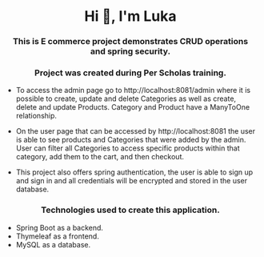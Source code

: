 <h1 align="center">Hi 👋, I'm Luka</h1>
<h3 align="center">This is E commerce project demonstrates CRUD operations
and spring security. </h3>
<h3 align="center">Project was created during Per Scholas training.</h3>

* To access the admin page go to http://localhost:8081/admin where it is possible to create,  update and delete Categories as well as create, delete and update Products. Category and Product have a ManyToOne relationship.

* On the user page that can be accessed by http://localhost:8081 the user is able to see products and Categories that were added by the admin. User can filter all Categories to access specific products within that category, add them to the cart, and then checkout.

* This project also offers spring authentication, the user is able to sign up and sign in and all credentials will be encrypted and stored in the user database.


<h3 align="center">Technologies used to create this application.</h3>

* Spring Boot as a backend.
* Thymeleaf as a frontend.
* MySQL as a database.
